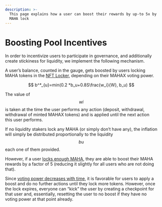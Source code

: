 ```yaml
---
description: >-
  This page explains how a user can boost their rewards by up-to 5x by holding a
  MAHA lock
---
```


# Boosting Pool Incentives

In order to incentivize users to participate in governance, and additionally create stickiness for liquidity, we implement the following mechanism.&#x20;

A user’s balance, counted in the gauge, gets boosted by users locking MAHA tokens in the [NFT Locker](locking-mechanism.md), depending on their MAHAX voting power.&#x20;

$$
b^*_{u}=min(0.2 *b_u+0.8S\frac{w_i}{W}, 
 b_u)
$$

The value of $$wi$$ is taken at the time the user performs any action (deposit, withdrawal, withdrawal of minted MAHAX tokens) and is applied until the next action this user performs.

If no liquidity stakers lock any MAHA (or simply don’t have any), the inflation will simply be distributed proportionally to the liquidity $$bu$$ each one of them provided.&#x20;

However, if a user [locks enough MAHA](locking-mechanism.md), they are able to boost their MAHA rewards by a factor of 5 (reducing it slightly for all users who are not doing that).

Since [voting power decreases with time](broken-reference), it is favorable for users to apply a boost and do no further actions until they lock more tokens. However, once the lock expires, everyone can “kick” the user by creating a checkpoint for that user and, essentially, resetting the user to no boost if they have no voting power at that point already.

